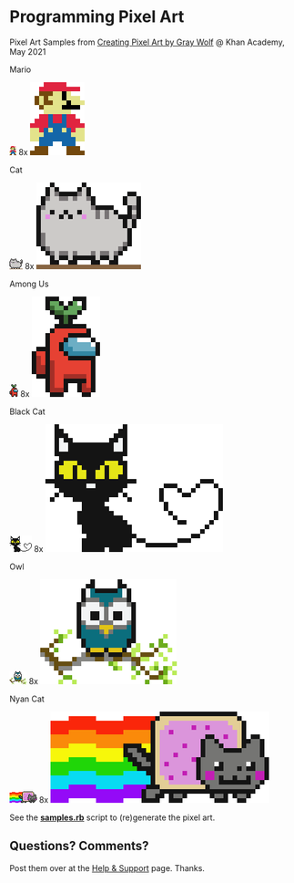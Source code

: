 # Programming Pixel Art


Pixel Art Samples from
[Creating Pixel Art by Gray Wolf](https://www.khanacademy.org/computer-programming/i/6192620261818368) @ Khan Academy, May 2021


Mario

![](i/mario.png)
8x ![](i/mario@8x.png)


Cat

![](i/cat.png)
8x ![](i/cat@8x.png)


Among Us

![](i/among_us.png)
8x ![](i/among_us@8x.png)


Black Cat

![](i/black_cat.png)
8x ![](i/black_cat@8x.png)


Owl

![](i/owl.png)
8x ![](i/owl@8x.png)


Nyan Cat

![](i/nyan_cat.png)
8x ![](i/nyan_cat@8x.png)



See the [**samples.rb**](samples.rb) script
to (re)generate the pixel art.





## Questions? Comments?

Post them over at the [Help & Support](https://github.com/geraldb/help) page. Thanks.










